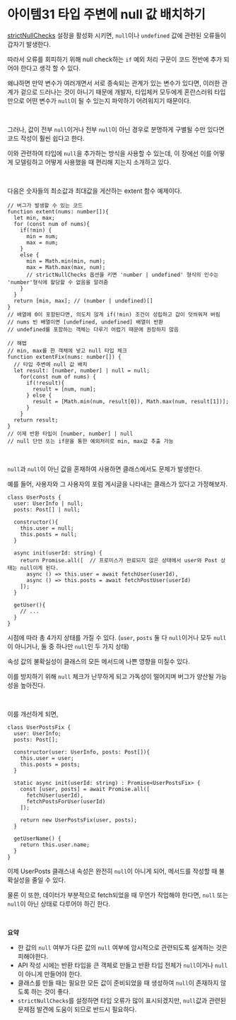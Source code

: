 # 아이템31 타입 주변에 null 값 배치하기

[strictNullChecks](https://www.typescriptlang.org/tsconfig#strictNullChecks) 설정을 활성화 시키면, `null`이나 `undefined` 값에 관련된 오류들이 갑자기 발생한다.

따라서 오류를 회피하기 위해 null check하는 `if` 예외 처리 구문이 코드 전반에 추가 되어야 한다고 생각 할 수 있다. 

왜냐하면 만약 변수가 여러개면서 서로 종속되는 관계가 있는 변수가 있다면, 이러한 관계가 겉으로 드러나는 것이 아니기 때문에 개발자, 타입체커 모두에게 혼란스러워 타입만으로 어떤 변수가 `null`이 될 수 있는지 파악하기 어려워지기 때문이다.

<br/>

그러나, 값이 전부 `null`이거나 전부 `null`이 아닌 경우로 분명하게 구별될 수만 있다면 코드 작성이 훨씬 쉽다고 한다. 

이와 관련하여 타입에 `null`을 추가하는 방식을 사용할 수 있는데, 이 장에선 이를 어떻게 모델링하고 어떻게 사용했을 때  편리해 지는지 소개하고 있다.

<br/>

다음은 숫자들의 최소값과 최대값을 게산하는 extent 함수 예제이다.

```tsx
// 버그가 발생할 수 있는 코드
function extent(nums: number[]){
  let min, max;
  for (const num of nums){
    if(!min) {
      min = num;
      max = num;
    }
    else {
      min = Math.min(min, num);
      max = Math.max(max, num);
      // strictNullChecks 옵션을 키면 'number | undefined' 형식의 인수는 'number'형식에 할당할 수 없음을 알려줌
    }
  }
  return [min, max]; // (number | undefined)[]
}
// 배열에 0이 포함된다면, 의도치 않게 if(!min) 조건이 성립하고 값이 덧씌워져 버림
// nums 빈 배열이면 [undefined, undefined] 배열이 반환
// undefined를 포함하는 객체는 다루기 어렵기 때문에 권장하지 않음

// 해법
// min, max를 한 객체에 넣고 null 타입 체크
function extentFix(nums: number[]) {
  // 타입 주변에 null 값 배치
  let result: [number, number] | null = null; 
    for(const num of nums) {
      if(!result){
        result = [num, num];
      } else {
        result = [Math.min(num, result[0]), Math.max(num, result[1])];
      }
    }
  return result;
}
// 이제 반환 타입이 [number, number] | null
// null 단언 또는 if문을 통한 예외처리로 min, max값 추출 가능
```

<br/>

`null`과 `null`이 아닌 값을 혼재하여 사용하면 클래스에서도 문제가 발생한다.

예를 들어, 사용자와 그 사용자의 포럼 게시글을 나타내는 클래스가 있다고 가정해보자.

```tsx
class UserPosts {
  user: UserInfo | null;
  posts: Post[] | null;
  
  constructor(){
    this.user = null;
    this.posts = null;
  }

  async init(userId: string) {
    return Promise.all([  // 프로미스가 완료되지 않은 상태에서 user와 Post 상태는 null이게 된다.
      async () => this.user = await fetchUser(userId),
      async () => this.posts = await fetchPostUser(userId)
    ]);
  }
  
  getUser(){
    // ...
  }
}
```

시점에 따라 총 4가지 상태를 가질 수 있다. (`user`, `posts` 둘 다 `null`이거나 모두 `null`이 아니거나, 둘 중 하나만 `null`인 두 가지 상태)

속성 값의 불확실성이 클래스의 모든 메서드에 나쁜 영향을 미칠수 있다.

이를 방지하기 위해 `null` 체크가 난무하게 되고 가독성이 떨어지며 버그가 양산될 가능성을 높아진다.

<br/>

이를 개선하게 되면,

```tsx
class UserPostsFix {
  user: UserInfo;
  posts: Post[];

  constructor(user: UserInfo, posts: Post[]){
    this.user = user;
    this.posts = posts;
  }

  static async init(userId: string) : Promise<UserPostsFix> {
    const [user, posts] = await Promise.all([
      fetchUser(userId),
      fetchPostsForUser(userId)
    ]);

    return new UserPostsFix(user, posts);
  }

  getUserName() {
    return this.user.name;
  }
}
```

이제 UserPosts 클래스내 속성은 완전히 `null`이 아니게 되어, 메서드를 작성할 때 불확실성을 줄일 수 있다.

물론 이 또한, 데이터가 부분적으로 fetch되었을 때 무언가 작업해야 한다면, `null` 또는 `null`이 아닌 상태로 다루어야 하긴 한다.

<br/>

**요약**

- 한 값의 `null` 여부가 다른 값의 `null` 여부에 암시적으로 관련되도록 설계하는 것은 피해야한다.
- API 작성 시에는 반환 타입을 큰 객체로 만들고 반환 타입 전체가 `null`이거나 `null`이 아니게 만들어야 한다.
- 클래스를 만들 때는 필요한 모든 값이 준비되었을 때 생성하여 `null`이 존재하지 않도록 하는 것이 좋다.
- `strictNullChecks`를 설정하면 타입 오류가 많이 표시되겠지만, `null`값과 관련된 문제점 발견에 도움이 되므로 반드시 필요하다.
